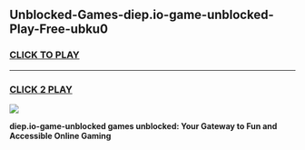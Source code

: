 
## Unblocked-Games-diep.io-game-unblocked-Play-Free-ubku0
<h3>
<a href="https://premium76.site?title=diep.io-game-unblocked&ref=20A">CLICK TO PLAY</a></h3>
<hr>

<h3>
<a href="https://premium76.site?title=diep.io-game-unblocked&ref=20A">CLICK 2 PLAY</a>
  
</h3>

<a href="https://premium76.site?title=diep.io-game-unblocked&ref=20A"><img src="https://clearcache.store/games.png"></a>


**diep.io-game-unblocked games unblocked: Your Gateway to Fun and Accessible Online Gaming**
